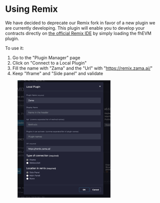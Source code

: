 # Using Remix

We have decided to deprecate our Remix fork in favor of a new plugin we are currently developing. This plugin will enable you to develop your contracts directly on [the official Remix IDE](https://remix.ethereum.org) by simply loading the fhEVM plugin.

To use it:

1. Go to the "Plugin Manager" page
2. Click on "Connect to a Local Plugin"
3. Fill the name with "Zama" and the "Url" with "https://remix.zama.ai/"
4. Keep "Iframe" and "Side panel" and validate

<figure><img src="../../.gitbook/assets/remixide.png" alt="How to install Remix IDE plugin" width="300"><figcaption>
</figcaption></figure>
